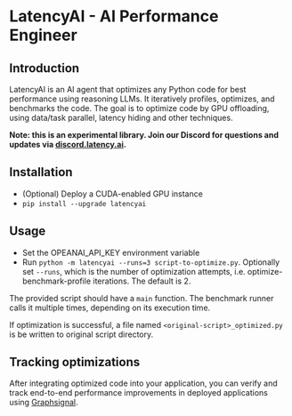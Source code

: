 # LatencyAI - AI Performance Engineer

## Introduction

LatencyAI is an AI agent that optimizes any Python code for best performance using reasoning LLMs. It iteratively profiles, optimizes, and benchmarks the code. The goal is to optimize code by GPU offloading, using data/task parallel, latency hiding and other techniques.

**Note: this is an experimental library. Join our Discord for questions and updates via [discord.latency.ai](http://discord.latency.ai).**

## Installation

* (Optional) Deploy a CUDA-enabled GPU instance
* `pip install --upgrade latencyai`

## Usage

* Set the OPEANAI_API_KEY environment variable
* Run `python -m latencyai --runs=3 script-to-optimize.py`. Optionally set `--runs`, which is the number of optimization attempts, i.e. optimize-benchmark-profile iterations. The default is 2.

The provided script should have a `main` function. The benchmark runner calls it multiple times, depending on its execution time.

If optimization is successful, a file named `<original-script>_optimized.py` is be written to original script directory.

## Tracking optimizations

After integrating optimized code into your application, you can verify and track end-to-end performance improvements in deployed applications using [Graphsignal](https://graphsignal.com/).
